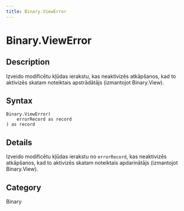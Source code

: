 ```yaml
---
title: Binary.ViewError
---
```


# Binary.ViewError


## Description

Izveido modificētu kļūdas ierakstu, kas neaktivizēs atkāpšanos, kad to aktivizēs skatam noteiktais apstrādātājs (izmantojot Binary.View).


## Syntax

```powerquery
Binary.ViewError(
    errorRecord as record
) as record
```


## Details

Izveido modificētu kļūdas ierakstu no <code>errorRecord</code>, kas neaktivizēs atkāpšanos, kad to aktivizēs skatam noteiktais apdarinātājs (izmantojot Binary.View).



## Category
Binary
